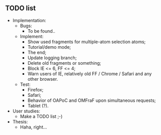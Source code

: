 ## TODO list
- Implementation:
  - Bugs:
    - To be found..
  - Implement:
    - Show used fragments for multiple-atom selection atoms;
    - Tutorial/demo mode;
    - The end;
    - Update logging branch;
    - Delete old fragments or something;
    - Block IE <= 6, FF <= 4;
    - Warn users of IE, relatively old FF / Chrome / Safari and any other browser.
  - Test:
    - Firefox;
    - Safari;
    - Behavior of OAPoC and OMFraF upon simultaneous requests;
    - Tablet (?).
- User studies:
  - Make a TODO list ;-)
- Thesis:
  - Haha, right...

